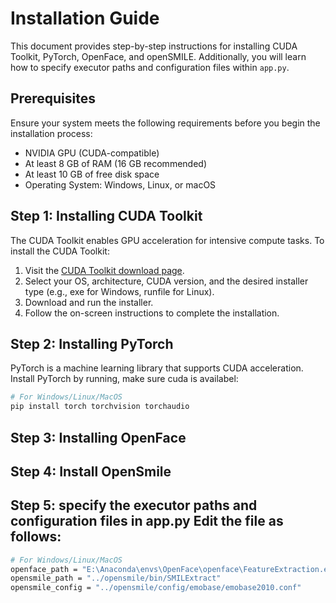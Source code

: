 # Installation Guide

This document provides step-by-step instructions for installing CUDA Toolkit, PyTorch, OpenFace, and openSMILE. Additionally, you will learn how to specify executor paths and configuration files within `app.py`.

## Prerequisites

Ensure your system meets the following requirements before you begin the installation process:

- NVIDIA GPU (CUDA-compatible)
- At least 8 GB of RAM (16 GB recommended)
- At least 10 GB of free disk space
- Operating System: Windows, Linux, or macOS

## Step 1: Installing CUDA Toolkit

The CUDA Toolkit enables GPU acceleration for intensive compute tasks. To install the CUDA Toolkit:

1. Visit the [CUDA Toolkit download page](https://developer.nvidia.com/cuda-downloads).
2. Select your OS, architecture, CUDA version, and the desired installer type (e.g., exe for Windows, runfile for Linux).
3. Download and run the installer.
4. Follow the on-screen instructions to complete the installation.

## Step 2: Installing PyTorch

PyTorch is a machine learning library that supports CUDA acceleration. Install PyTorch by running, make sure cuda is availabel:

```bash
# For Windows/Linux/MacOS
pip install torch torchvision torchaudio
```
## Step 3: Installing OpenFace
## Step 4: Install OpenSmile
## Step 5: specify the executor paths and configuration files in app.py Edit the file as follows:

```bash
# For Windows/Linux/MacOS
openface_path = "E:\Anaconda\envs\OpenFace\openface\FeatureExtraction.exe"
opensmile_path = "../opensmile/bin/SMILExtract" 
opensmile_config = "../opensmile/config/emobase/emobase2010.conf"
```